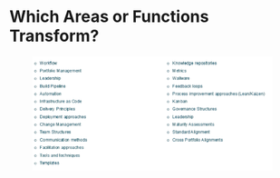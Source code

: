 # Which Areas or Functions Transform?

<figure><img src="../../.gitbook/assets/image (5).png" alt=""><figcaption></figcaption></figure>
